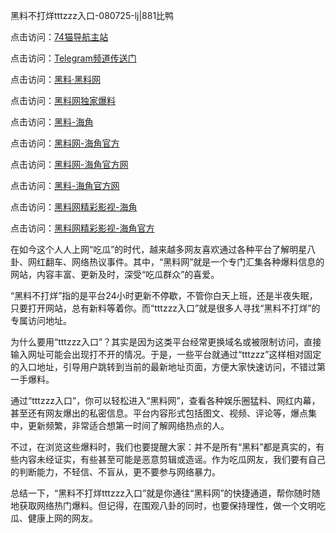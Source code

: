 黑料不打烊tttzzz入口-080725-lj|881比鸭

点击访问：<a href="https://74mao.com/">74猫导航主站</a>

点击访问：<a href="https://74mao.com/">Telegram频道传送门</a>

点击访问：<a href="https://heiliaolvzlu3.pages.dev">黑料·黑料网</a>

点击访问：<a href="https://heiliaoyvnrda.pages.dev">黑料网独家爆料</a>

点击访问：<a href="https://heiliaoubleqx.pages.dev">黑料-海角</a>

点击访问：<a href="https://heiliaoxfe5rb.pages.dev">黑料网-海角官方</a>

点击访问：<a href="https://heiliao3gvg9x.pages.dev">黑料网-海角官方网</a>

点击访问：<a href="https://heiliaotlyq53.pages.dev">黑料-海角官方网</a>

点击访问：<a href="https://heiliaokof3cy.pages.dev">黑料网精彩影视-海角</a>

点击访问：<a href="https://heiliaokof3cy.pages.dev">黑料网精彩影视-海角官方</a>

在如今这个人人上网“吃瓜”的时代，越来越多网友喜欢通过各种平台了解明星八卦、网红翻车、网络热议事件。其中，“黑料网”就是一个专门汇集各种爆料信息的网站，内容丰富、更新及时，深受“吃瓜群众”的喜爱。

“黑料不打烊”指的是平台24小时更新不停歇，不管你白天上班，还是半夜失眠，只要打开网站，总有新料等着你。而“tttzzz入口”就是很多人寻找“黑料不打烊”的专属访问地址。

为什么要用“tttzzz入口”？其实是因为这类平台经常更换域名或被限制访问，直接输入网址可能会出现打不开的情况。于是，一些平台就通过“tttzzz”这样相对固定的入口地址，引导用户跳转到当前的最新地址页面，方便大家快速访问，不错过第一手爆料。

通过“tttzzz入口”，你可以轻松进入“黑料网”，查看各种娱乐圈猛料、网红内幕，甚至还有网友爆出的私密信息。平台内容形式包括图文、视频、评论等，爆点集中，更新频繁，非常适合想第一时间了解网络热点的人。

不过，在浏览这些爆料时，我们也要提醒大家：并不是所有“黑料”都是真实的，有些内容未经证实，有些甚至可能是恶意剪辑或造谣。作为吃瓜网友，我们要有自己的判断能力，不轻信、不盲从，更不要参与网络暴力。

总结一下，“黑料不打烊tttzzz入口”就是你通往“黑料网”的快捷通道，帮你随时随地获取网络热门爆料。但记得，在围观八卦的同时，也要保持理性，做一个文明吃瓜、健康上网的网友。



